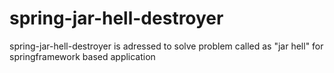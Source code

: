 # spring-jar-hell-destroyer
spring-jar-hell-destroyer is adressed to solve problem called as "jar hell" for springframework based application 
